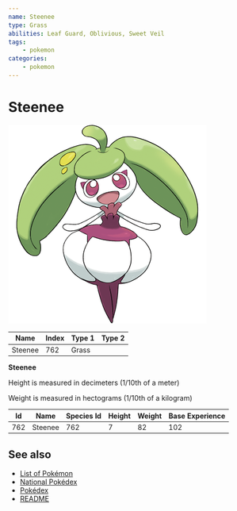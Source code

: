 ```yaml
---
name: Steenee
type: Grass
abilities: Leaf Guard, Oblivious, Sweet Veil
tags:
    - pokemon
categories:
    - pokemon
---
```


# Steenee


![Steenee](images/762.png)

| **Name** | **Index** | **Type 1** | **Type 2** |
|----|----|----|----|
| Steenee | 762 | Grass  |  |

**Steenee** 


Height is measured in decimeters (1/10th of a meter)

Weight is measured in hectograms (1/10th of a kilogram)

| **Id** | **Name** | **Species Id** | **Height** | **Weight** | **Base Experience** |
|--------|----------|----------------|------------|------------|---------------------|
| 762 | Steenee | 762 | 7 | 82 | 102 |


## See also

- [List of Pokémon](../pokemon.md)
- [National Pokédex](../national_pokedex.md)
- [Pokédex](../pokedex.md)
- [README](../README.md)
